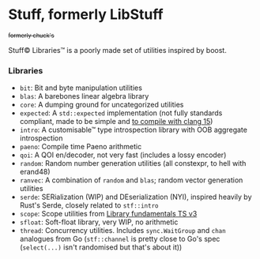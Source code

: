 # Stuff, formerly LibStuff

<sub><s>formerly chuck's</s></sub>

Stuff© Libraries™ is a poorly made set of utilities inspired by boost.

### Libraries

- `bit`: Bit and byte manipulation utilities
- `blas`: A barebones linear algebra library
- `core`: A dumping ground for uncategorized utilities
- `expected`: A `std::expected` implementation (not fully standards compliant, made to be simple
  and [to compile with clang 15](https://github.com/llvm/llvm-project/issues/45614))
- `intro`: A customisable™ type introspection library with OOB aggregate introspection
- `paeno`: Compile time Paeno arithmetic
- `qoi`: A QOI en/decoder, not very fast (includes a lossy encoder)
- `random`: Random number generation utilities (all constexpr, to hell with erand48)
- `ranvec`: A combination of `random` and `blas`; random vector generation utilities
- `serde`: SERialization (WIP) and DEserialization (NYI), inspired heavily by Rust's Serde, closely related to `stf::intro`
- `scope`: Scope utilities from
  [Library fundamentals TS v3](https://cplusplus.github.io/fundamentals-ts/v3.html#scopeguard.exit)
- `sfloat`: Soft-float library, very WIP, no arithmetic
- `thread`: Concurrency utilities. Includes `sync.WaitGroup` and `chan` analogues from Go (`stf::channel` is pretty
  close to Go's spec (`select(...)` isn't randomised but that's about it))
